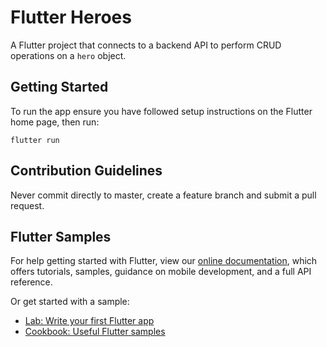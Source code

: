 # Flutter Heroes

A Flutter project that connects to a backend API to perform CRUD operations on a `hero` object.

## Getting Started

To run the app ensure you have followed setup instructions on the Flutter home page, then run:

```
flutter run
```

## Contribution Guidelines

Never commit directly to master, create a feature branch and submit a pull request.

## Flutter Samples

For help getting started with Flutter, view our
[online documentation](https://flutter.io/docs), which offers tutorials,
samples, guidance on mobile development, and a full API reference.

Or get started with a sample:

- [Lab: Write your first Flutter app](https://flutter.io/docs/get-started/codelab)
- [Cookbook: Useful Flutter samples](https://flutter.io/docs/cookbook)
